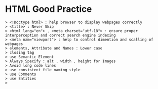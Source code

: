 # HTML Good Practice 
    > <!Doctype html> : help browser to display webpages correctly 
    > <title> : Never Skip
    > <html lang="en"> , <meta charset="utf-18"> : ensure proper interperception and correct search engine indexing
    > <meta nam="viewport"> : help to control dimention and scalling of webpages
    > elements, Attribute and Names : Lower case
    > closing tag 
    > use Semantic Element
    > Always Specify : alt , width , height for Images
    > Avoid long code lines
    > use consistent file naming style
    > use Comments
    > use Entities
    > 